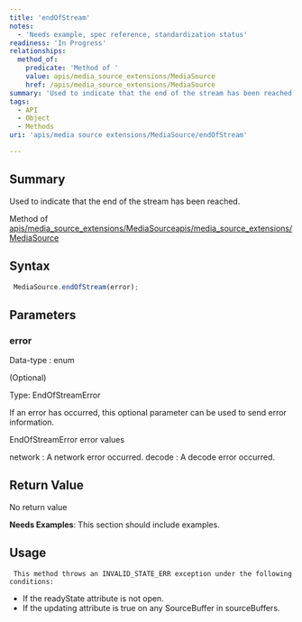 ```yaml
---
title: 'endOfStream'
notes:
  - 'Needs example, spec reference, standardization status'
readiness: 'In Progress'
relationships:
  method_of:
    predicate: 'Method of '
    value: apis/media_source_extensions/MediaSource
    href: /apis/media_source_extensions/MediaSource
summary: 'Used to indicate that the end of the stream has been reached.'
tags:
  - API
  - Object
  - Methods
uri: 'apis/media source extensions/MediaSource/endOfStream'

---
```

## Summary

Used to indicate that the end of the stream has been reached.

Method of [apis/media\_source\_extensions/MediaSource](/apis/media_source_extensions/MediaSource)[apis/media\_source\_extensions/MediaSource](/apis/media_source_extensions/MediaSource)

## Syntax

``` js
 MediaSource.endOfStream(error);
```

## Parameters

### error

 Data-type
:   enum

(Optional)

Type: EndOfStreamError

If an error has occurred, this optional parameter can be used to send error information.

EndOfStreamError error values

network
:   A network error occurred.
decode
:   A decode error occurred.

## Return Value

No return value

**Needs Examples**: This section should include examples.

## Usage

     This method throws an INVALID_STATE_ERR exception under the following conditions:

-   If the readyState attribute is not open.
-   If the updating attribute is true on any SourceBuffer in sourceBuffers.

